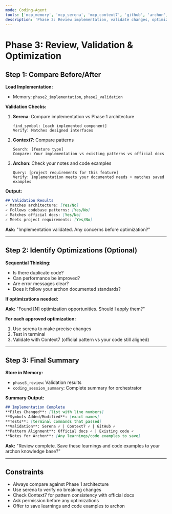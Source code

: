 ```yaml
---
mode: Coding-Agent
tools: ['mcp_memory', 'mcp_serena', 'mcp_context7', 'github', 'archon', 'mcp_sequential-thinking']
description: 'Phase 3: Review implementation, validate changes, optimize'
---
```


# Phase 3: Review, Validation & Optimization

## Step 1: Compare Before/After

**Load Implementation:**
- Memory: `phase2_implementation`, `phase2_validation`

**Validation Checks:**
1. **Serena**: Compare implementation vs Phase 1 architecture
   ```
   find_symbol: [each implemented component]
   Verify: Matches designed interfaces
   ```

2. **Context7**: Compare patterns
   ```
   Search: [feature type]
   Compare: Your implementation vs existing patterns vs official docs
   ```

3. **Archon**: Check your notes and code examples
   ```
   Query: [project requirements for this feature]
   Verify: Implementation meets your documented needs + matches saved examples
   ```

**Output:**
```markdown
## Validation Results
✓ Matches architecture: [Yes/No]
✓ Follows codebase patterns: [Yes/No]
✓ Matches official docs: [Yes/No]
✓ Meets project requirements: [Yes/No]
```

**Ask:** "Implementation validated. Any concerns before optimization?"

---

## Step 2: Identify Optimizations (Optional)

**Sequential Thinking:**
- Is there duplicate code?
- Can performance be improved?
- Are error messages clear?
- Does it follow your archon documented standards?

**If optimizations needed:**

**Ask:** "Found [N] optimization opportunities. Should I apply them?"

**For each approved optimization:**
1. Use serena to make precise changes
2. Test in terminal
3. Validate with Context7 (official pattern vs your code still aligned)

---

## Step 3: Final Summary

**Store in Memory:**
- `phase3_review`: Validation results
- `coding_session_summary`: Complete summary for orchestrator

**Summary Output:**
```markdown
## Implementation Complete
**Files Changed**: [list with line numbers]
**Symbols Added/Modified**: [exact names]
**Tests**: [terminal commands that passed]
**Validation**: Serena ✓ | Context7 ✓ | GitHub ✓
**Pattern Alignment**: Official docs ✓ | Existing code ✓
**Notes for Archon**: [Any learnings/code examples to save]
```

**Ask:** "Review complete. Save these learnings and code examples to your archon knowledge base?"

---

## Constraints
- Always compare against Phase 1 architecture
- Use serena to verify no breaking changes
- Check Context7 for pattern consistency with official docs
- Ask permission before any optimizations
- Offer to save learnings and code examples to archon
